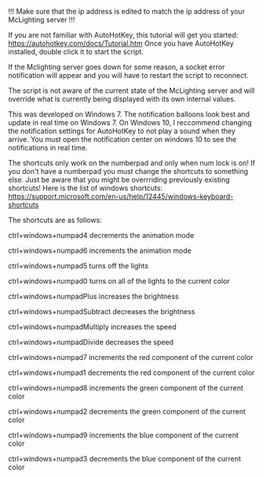 !!! Make sure that the ip address is edited to match the ip address of your McLighting server !!!

If you are not familiar with AutoHotKey, this tutorial will get you started: https://autohotkey.com/docs/Tutorial.htm
Once you have AutoHotKey installed, double click it to start the script. 

If the Mclighting server goes down for some reason, a socket error notification will appear and you will have to restart the script to reconnect.

The script is not aware of the current state of the McLighting server and will override what is currently being displayed with its own internal values.

This was developed on Windows 7. The notification balloons look best and update in real time on Windows 7. On Windows 10, I reccommend changing the notification settings for AutoHotKey to not play a sound when they arrive. You must open the notification center on windows 10 to see the notifications in real time.

The shortcuts only work on the numberpad and only when num lock is on! If you don't have a numberpad you must change the shortcuts to something else. Just be aware that you might be overrriding previously existing shortcuts! Here is the list of windows shortcuts: https://support.microsoft.com/en-us/help/12445/windows-keyboard-shortcuts

The shortcuts are as follows:

ctrl+windows+numpad4 decrements the animation mode

ctrl+windows+numpad6 increments the animation mode

ctrl+windows+numpad5 turns off the lights

ctrl+windows+numpad0 turns on all of the lights to the current color

ctrl+windows+numpadPlus increases the brightness

ctrl+windows+numpadSubtract decreases the brightness

ctrl+windows+numpadMultiply increases the speed

ctrl+windows+numpadDivide decreases the speed

ctrl+windows+numpad7 increments the red component of the current color

ctrl+windows+numpad1 decrements the red component of the current color

ctrl+windows+numpad8 increments the green component of the current color

ctrl+windows+numpad2 decrements the green component of the current color

ctrl+windows+numpad9 increments the blue component of the current color

ctrl+windows+numpad3 decrements the blue component of the current color
